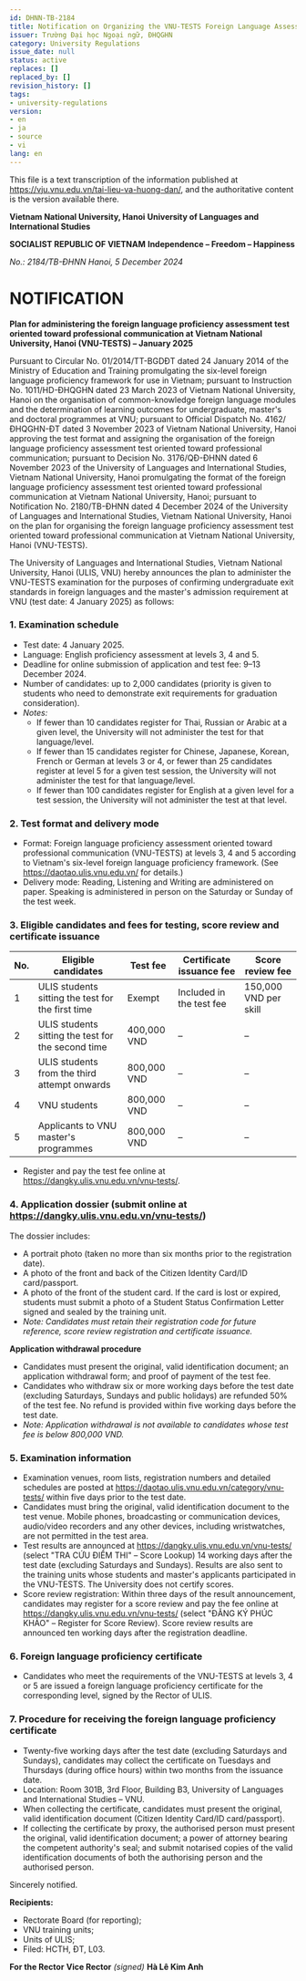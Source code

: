 ```yaml
---
id: DHNN-TB-2184
title: Notification on Organizing the VNU-TESTS Foreign Language Assessment
issuer: Trường Đại học Ngoại ngữ, ĐHQGHN
category: University Regulations
issue_date: null
status: active
replaces: []
replaced_by: []
revision_history: []
tags:
- university-regulations
version:
- en
- ja
- source
- vi
lang: en
---
```

This file is a text transcription of the information published at https://vju.vnu.edu.vn/tai-lieu-va-huong-dan/, and the authoritative content is the version available there.

**Vietnam National University, Hanoi**
**University of Languages and International Studies**

**SOCIALIST REPUBLIC OF VIETNAM**
**Independence – Freedom – Happiness**

*No.: 2184/TB-ĐHNN*
*Hanoi, 5 December 2024*

# NOTIFICATION

**Plan for administering the foreign language proficiency assessment test oriented toward professional communication at Vietnam National University, Hanoi (VNU-TESTS) – January 2025**

Pursuant to Circular No. 01/2014/TT-BGDĐT dated 24 January 2014 of the Ministry of Education and Training promulgating the six-level foreign language proficiency framework for use in Vietnam; pursuant to Instruction No. 1011/HD-ĐHQGHN dated 23 March 2023 of Vietnam National University, Hanoi on the organisation of common-knowledge foreign language modules and the determination of learning outcomes for undergraduate, master's and doctoral programmes at VNU; pursuant to Official Dispatch No. 4162/ĐHQGHN-ĐT dated 3 November 2023 of Vietnam National University, Hanoi approving the test format and assigning the organisation of the foreign language proficiency assessment test oriented toward professional communication; pursuant to Decision No. 3176/QĐ-ĐHNN dated 6 November 2023 of the University of Languages and International Studies, Vietnam National University, Hanoi promulgating the format of the foreign language proficiency assessment test oriented toward professional communication at Vietnam National University, Hanoi; pursuant to Notification No. 2180/TB-ĐHNN dated 4 December 2024 of the University of Languages and International Studies, Vietnam National University, Hanoi on the plan for organising the foreign language proficiency assessment test oriented toward professional communication at Vietnam National University, Hanoi (VNU-TESTS).

The University of Languages and International Studies, Vietnam National University, Hanoi (ULIS, VNU) hereby announces the plan to administer the VNU-TESTS examination for the purposes of confirming undergraduate exit standards in foreign languages and the master's admission requirement at VNU (test date: 4 January 2025) as follows:

### 1. Examination schedule

- Test date: 4 January 2025.
- Language: English proficiency assessment at levels 3, 4 and 5.
- Deadline for online submission of application and test fee: 9–13 December 2024.
- Number of candidates: up to 2,000 candidates (priority is given to students who need to demonstrate exit requirements for graduation consideration).
- *Notes:*
  - If fewer than 10 candidates register for Thai, Russian or Arabic at a given level, the University will not administer the test for that language/level.
  - If fewer than 15 candidates register for Chinese, Japanese, Korean, French or German at levels 3 or 4, or fewer than 25 candidates register at level 5 for a given test session, the University will not administer the test for that language/level.
  - If fewer than 100 candidates register for English at a given level for a test session, the University will not administer the test at that level.

### 2. Test format and delivery mode

- Format: Foreign language proficiency assessment oriented toward professional communication (VNU-TESTS) at levels 3, 4 and 5 according to Vietnam's six-level foreign language proficiency framework. (See https://daotao.ulis.vnu.edu.vn/ for details.)
- Delivery mode: Reading, Listening and Writing are administered on paper. Speaking is administered in person on the Saturday or Sunday of the test week.

### 3. Eligible candidates and fees for testing, score review and certificate issuance

| No. | Eligible candidates | Test fee | Certificate issuance fee | Score review fee |
| --- | --- | --- | --- | --- |
| 1 | ULIS students sitting the test for the first time | Exempt | Included in the test fee | 150,000 VND per skill |
| 2 | ULIS students sitting the test for the second time | 400,000 VND | – | – |
| 3 | ULIS students from the third attempt onwards | 800,000 VND | – | – |
| 4 | VNU students | 800,000 VND | – | – |
| 5 | Applicants to VNU master's programmes | 800,000 VND | – | – |

- Register and pay the test fee online at https://dangky.ulis.vnu.edu.vn/vnu-tests/.

### 4. Application dossier (submit online at https://dangky.ulis.vnu.edu.vn/vnu-tests/)

The dossier includes:
- A portrait photo (taken no more than six months prior to the registration date).
- A photo of the front and back of the Citizen Identity Card/ID card/passport.
- A photo of the front of the student card. If the card is lost or expired, students must submit a photo of a Student Status Confirmation Letter signed and sealed by the training unit.
- *Note: Candidates must retain their registration code for future reference, score review registration and certificate issuance.*

**Application withdrawal procedure**
- Candidates must present the original, valid identification document; an application withdrawal form; and proof of payment of the test fee.
- Candidates who withdraw six or more working days before the test date (excluding Saturdays, Sundays and public holidays) are refunded 50% of the test fee. No refund is provided within five working days before the test date.
- *Note: Application withdrawal is not available to candidates whose test fee is below 800,000 VND.*

### 5. Examination information

- Examination venues, room lists, registration numbers and detailed schedules are posted at https://daotao.ulis.vnu.edu.vn/category/vnu-tests/ within five days prior to the test date.
- Candidates must bring the original, valid identification document to the test venue. Mobile phones, broadcasting or communication devices, audio/video recorders and any other devices, including wristwatches, are not permitted in the test area.
- Test results are announced at https://dangky.ulis.vnu.edu.vn/vnu-tests/ (select "TRA CỨU ĐIỂM THI" – Score Lookup) 14 working days after the test date (excluding Saturdays and Sundays). Results are also sent to the training units whose students and master's applicants participated in the VNU-TESTS. The University does not certify scores.
- Score review registration: Within three days of the result announcement, candidates may register for a score review and pay the fee online at https://dangky.ulis.vnu.edu.vn/vnu-tests/ (select "ĐĂNG KÝ PHÚC KHẢO" – Register for Score Review). Score review results are announced ten working days after the registration deadline.

### 6. Foreign language proficiency certificate

- Candidates who meet the requirements of the VNU-TESTS at levels 3, 4 or 5 are issued a foreign language proficiency certificate for the corresponding level, signed by the Rector of ULIS.

### 7. Procedure for receiving the foreign language proficiency certificate

- Twenty-five working days after the test date (excluding Saturdays and Sundays), candidates may collect the certificate on Tuesdays and Thursdays (during office hours) within two months from the issuance date.
- Location: Room 301B, 3rd Floor, Building B3, University of Languages and International Studies – VNU.
- When collecting the certificate, candidates must present the original, valid identification document (Citizen Identity Card/ID card/passport).
- If collecting the certificate by proxy, the authorised person must present the original, valid identification document; a power of attorney bearing the competent authority's seal; and submit notarised copies of the valid identification documents of both the authorising person and the authorised person.

Sincerely notified.

**Recipients:**
- Rectorate Board (for reporting);
- VNU training units;
- Units of ULIS;
- Filed: HCTH, ĐT, L03.

**For the Rector**
**Vice Rector**
*(signed)*
**Hà Lê Kim Anh**